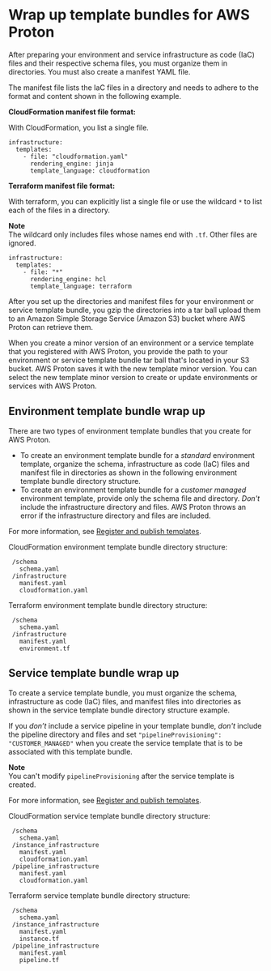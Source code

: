 # Wrap up template bundles for AWS Proton<a name="ag-wrap-up"></a>

After preparing your environment and service infrastructure as code \(IaC\) files and their respective schema files, you must organize them in directories\. You must also create a manifest YAML file\.

The manifest file lists the IaC files in a directory and needs to adhere to the format and content shown in the following example\.

**CloudFormation manifest file format:**

With CloudFormation, you list a single file\.

```
infrastructure:
  templates:
    - file: "cloudformation.yaml"
      rendering_engine: jinja
      template_language: cloudformation
```

**Terraform manifest file format:**

With terraform, you can explicitly list a single file or use the wildcard `*` to list each of the files in a directory\.

**Note**  
The wildcard only includes files whose names end with `.tf`\. Other files are ignored\.

```
infrastructure:
  templates:
    - file: "*"
      rendering_engine: hcl
      template_language: terraform
```

 After you set up the directories and manifest files for your environment or service template bundle, you gzip the directories into a tar ball upload them to an Amazon Simple Storage Service \(Amazon S3\) bucket where AWS Proton can retrieve them\.

When you create a minor version of an environment or a service template that you registered with AWS Proton, you provide the path to your environment or service template bundle tar ball that's located in your S3 bucket\. AWS Proton saves it with the new template minor version\. You can select the new template minor version to create or update environments or services with AWS Proton\.

## Environment template bundle wrap up<a name="environment-wrap-up"></a>

There are two types of environment template bundles that you create for AWS Proton\.
+ To create an environment template bundle for a *standard* environment template, organize the schema, infrastructure as code \(IaC\) files and manifest file in directories as shown in the following environment template bundle directory structure\.
+ To create an environment template bundle for a *customer managed* environment template, provide only the schema file and directory\. *Don't* include the infrastructure directory and files\. AWS Proton throws an error if the infrastructure directory and files are included\.

For more information, see [Register and publish templates](template-create.md)\.

CloudFormation environment template bundle directory structure:

```
 /schema
   schema.yaml
 /infrastructure
   manifest.yaml
   cloudformation.yaml
```

Terraform environment template bundle directory structure:

```
 /schema
   schema.yaml
 /infrastructure
   manifest.yaml
   environment.tf
```

## Service template bundle wrap up<a name="service-wrap-up"></a>

To create a service template bundle, you must organize the schema, infrastructure as code \(IaC\) files, and manifest files into directories as shown in the service template bundle directory structure example\.

If you *don’t* include a service pipeline in your template bundle, *don't* include the pipeline directory and files and set `"pipelineProvisioning": "CUSTOMER_MANAGED"` when you create the service template that is to be associated with this template bundle\.

**Note**  
You can't modify `pipelineProvisioning` after the service template is created\.

For more information, see [Register and publish templates](template-create.md)\.

CloudFormation service template bundle directory structure:

```
 /schema
   schema.yaml
 /instance_infrastructure
   manifest.yaml
   cloudformation.yaml
 /pipeline_infrastructure
   manifest.yaml
   cloudformation.yaml
```

Terraform service template bundle directory structure:

```
 /schema
   schema.yaml
 /instance_infrastructure
   manifest.yaml
   instance.tf
 /pipeline_infrastructure
   manifest.yaml
   pipeline.tf
```